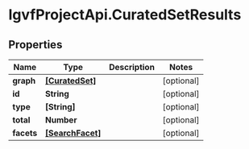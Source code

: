 # IgvfProjectApi.CuratedSetResults

## Properties

Name | Type | Description | Notes
------------ | ------------- | ------------- | -------------
**graph** | [**[CuratedSet]**](CuratedSet.md) |  | [optional] 
**id** | **String** |  | [optional] 
**type** | **[String]** |  | [optional] 
**total** | **Number** |  | [optional] 
**facets** | [**[SearchFacet]**](SearchFacet.md) |  | [optional] 


